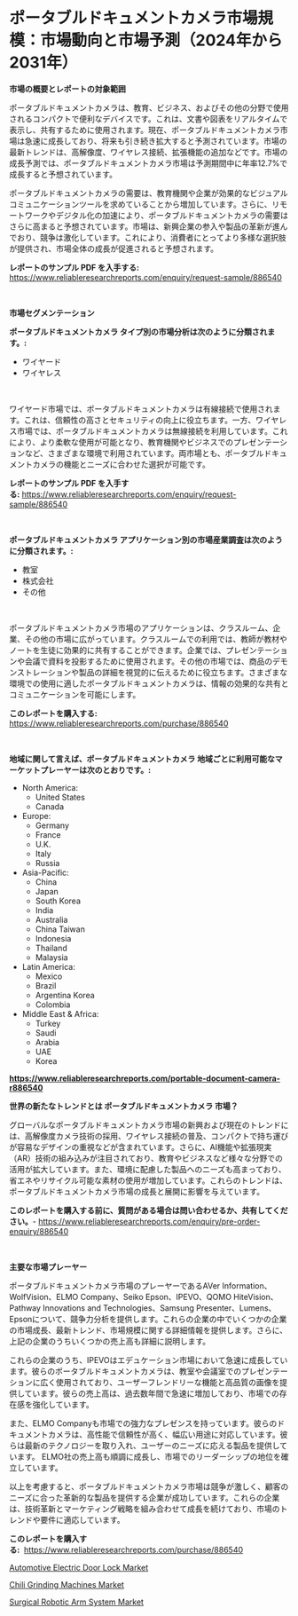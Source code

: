 <p><h1>ポータブルドキュメントカメラ市場規模：市場動向と市場予測（2024年から2031年）</h1></p><p><strong>市場の概要とレポートの対象範囲</strong></p>
<p><p>ポータブルドキュメントカメラは、教育、ビジネス、およびその他の分野で使用されるコンパクトで便利なデバイスです。これは、文書や図表をリアルタイムで表示し、共有するために使用されます。現在、ポータブルドキュメントカメラ市場は急速に成長しており、将来も引き続き拡大すると予測されています。市場の最新トレンドは、高解像度、ワイヤレス接続、拡張機能の追加などです。市場の成長予測では、ポータブルドキュメントカメラ市場は予測期間中に年率12.7%で成長すると予想されています。</p><p>ポータブルドキュメントカメラの需要は、教育機関や企業が効果的なビジュアルコミュニケーションツールを求めていることから増加しています。さらに、リモートワークやデジタル化の加速により、ポータブルドキュメントカメラの需要はさらに高まると予想されています。市場は、新興企業の参入や製品の革新が進んでおり、競争は激化しています。これにより、消費者にとってより多様な選択肢が提供され、市場全体の成長が促進されると予想されます。</p></p>
<p><strong>レポートのサンプル PDF を入手する:</strong> <a href="https://www.reliableresearchreports.com/enquiry/request-sample/886540">https://www.reliableresearchreports.com/enquiry/request-sample/886540</a></p>
<p>&nbsp;</p>
<p><strong>市場セグメンテーション</strong></p>
<p><strong>ポータブルドキュメントカメラ タイプ別の市場分析は次のように分類されます。:</strong></p>
<p><ul><li>ワイヤード</li><li>ワイヤレス</li></ul></p>
<p>&nbsp;</p>
<p><p>ワイヤード市場では、ポータブルドキュメントカメラは有線接続で使用されます。これは、信頼性の高さとセキュリティの向上に役立ちます。一方、ワイヤレス市場では、ポータブルドキュメントカメラは無線接続を利用しています。これにより、より柔軟な使用が可能となり、教育機関やビジネスでのプレゼンテーションなど、さまざまな環境で利用されています。両市場とも、ポータブルドキュメントカメラの機能とニーズに合わせた選択が可能です。</p></p>
<p><strong>レポートのサンプル PDF を入手する:</strong>&nbsp;<a href="https://www.reliableresearchreports.com/enquiry/request-sample/886540">https://www.reliableresearchreports.com/enquiry/request-sample/886540</a></p>
<p>&nbsp;</p>
<p><strong> ポータブルドキュメントカメラ アプリケーション別の市場産業調査は次のように分類されます。:</strong></p>
<p><ul><li>教室</li><li>株式会社</li><li>その他</li></ul></p>
<p>&nbsp;</p>
<p><p>ポータブルドキュメントカメラ市場のアプリケーションは、クラスルーム、企業、その他の市場に広がっています。クラスルームでの利用では、教師が教材やノートを生徒に効果的に共有することができます。企業では、プレゼンテーションや会議で資料を投影するために使用されます。その他の市場では、商品のデモンストレーションや製品の詳細を視覚的に伝えるために役立ちます。さまざまな環境での使用に適したポータブルドキュメントカメラは、情報の効果的な共有とコミュニケーションを可能にします。</p></p>
<p><strong>このレポートを購入する:</strong>&nbsp; <a href="https://www.reliableresearchreports.com/purchase/886540">https://www.reliableresearchreports.com/purchase/886540</a></p>
<p>&nbsp;</p>
<p><strong>地域に関して言えば、ポータブルドキュメントカメラ 地域ごとに利用可能なマーケットプレーヤーは次のとおりです。:</strong></p>
<p><ul>
    <li>
        North America:
        <ul>
            <li>United States</li>
            <li>Canada</li>
        </ul>
    </li>
    <li>
        Europe:
        <ul>
            <li>Germany</li>
            <li>France</li>
            <li>U.K.</li>
            <li>Italy</li>
            <li>Russia</li>
        </ul>
    </li>
    <li>
        Asia-Pacific:
        <ul>
            <li>China</li>
            <li>Japan</li>
            <li>South Korea</li>
            <li>India</li>
            <li>Australia</li>
            <li>China Taiwan</li>
            <li>Indonesia</li>
            <li>Thailand</li>
            <li>Malaysia</li>
        </ul>
    </li>
    <li>
        Latin America:
        <ul>
            <li>Mexico</li>
            <li>Brazil</li>
            <li>Argentina Korea</li>
            <li>Colombia</li>
        </ul>
    </li>
    <li>
        Middle East & Africa:
        <ul>
            <li>Turkey</li>
            <li>Saudi</li>
            <li>Arabia</li>
            <li>UAE</li>
            <li>Korea</li>
        </ul>
    </li>
    </ul></p>
<p><strong><a href="https://www.reliableresearchreports.com/portable-document-camera-r886540">https://www.reliableresearchreports.com/portable-document-camera-r886540</a></strong>&nbsp;</p>
<p><strong>世界の新たなトレンドとは ポータブルドキュメントカメラ 市場？</strong></p>
<p><p>グローバルなポータブルドキュメントカメラ市場の新興および現在のトレンドには、高解像度カメラ技術の採用、ワイヤレス接続の普及、コンパクトで持ち運びが容易なデザインの重視などが含まれています。さらに、AI機能や拡張現実（AR）技術の組み込みが注目されており、教育やビジネスなど様々な分野での活用が拡大しています。また、環境に配慮した製品へのニーズも高まっており、省エネやリサイクル可能な素材の使用が増加しています。これらのトレンドは、ポータブルドキュメントカメラ市場の成長と展開に影響を与えています。</p></p>
<p><strong>このレポートを購入する前に、質問がある場合は問い合わせるか、共有してください。</strong>- <a href="https://www.reliableresearchreports.com/enquiry/pre-order-enquiry/886540">https://www.reliableresearchreports.com/enquiry/pre-order-enquiry/886540</a></p>
<p>&nbsp;</p>
<p><strong>主要な市場プレーヤー</strong></p>
<p><p>ポータブルドキュメントカメラ市場のプレーヤーであるAVer Information、WolfVision、ELMO Company、Seiko Epson、IPEVO、QOMO HiteVision、Pathway Innovations and Technologies、Samsung Presenter、Lumens、Epsonについて、競争力分析を提供します。これらの企業の中でいくつかの企業の市場成長、最新トレンド、市場規模に関する詳細情報を提供します。さらに、上記の企業のうちいくつかの売上高も詳細に説明します。</p><p>これらの企業のうち、IPEVOはエデュケーション市場において急速に成長しています。彼らのポータブルドキュメントカメラは、教室や会議室でのプレゼンテーションに広く使用されており、ユーザーフレンドリーな機能と高品質の画像を提供しています。彼らの売上高は、過去数年間で急速に増加しており、市場での存在感を強化しています。</p><p>また、ELMO Companyも市場での強力なプレゼンスを持っています。彼らのドキュメントカメラは、高性能で信頼性が高く、幅広い用途に対応しています。彼らは最新のテクノロジーを取り入れ、ユーザーのニーズに応える製品を提供しています。 ELMO社の売上高も順調に成長し、市場でのリーダーシップの地位を確立しています。</p><p>以上を考慮すると、ポータブルドキュメントカメラ市場は競争が激しく、顧客のニーズに合った革新的な製品を提供する企業が成功しています。これらの企業は、技術革新とマーケティング戦略を組み合わせて成長を続けており、市場のトレンドや要件に適応しています。</p></p>
<p><strong>このレポートを購入する:</strong>&nbsp;&nbsp;<a href="https://www.reliableresearchreports.com/purchase/886540">https://www.reliableresearchreports.com/purchase/886540</a></p>
<p><p><a href="https://www.linkedin.com/pulse/automotive-electric-door-lock-market-size-reflecting-forecast-vs1we?trackingId=vzIvJLzfoG%2F9PW3wjGRlqQ%3D%3D">Automotive Electric Door Lock Market</a></p><p><a href="https://www.linkedin.com/pulse/chili-grinding-machines-market-size-evaluating-its-trends-345te?trackingId=Ny7utgEi1nE3hN0b2J7dKg%3D%3D">Chili Grinding Machines Market</a></p><p><a href="https://www.linkedin.com/pulse/surgical-robotic-arm-system-market-research-report-key-successful-zjiae?trackingId=Cqm0pokdpbL%2By4MICrf%2FPA%3D%3D">Surgical Robotic Arm System Market</a></p></p>